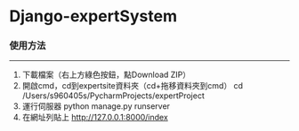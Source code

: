 # Django-expertSystem

### 使用方法
------------
1. 下載檔案（右上方綠色按鈕，點Download ZIP）
2. 開啟cmd，cd到expertsite資料夾（cd+拖移資料夾到cmd）
    cd /Users/s960405s/PycharmProjects/expertProject
3. 運行伺服器
    python manage.py runserver
4. 在網址列貼上 http://127.0.0.1:8000/index
